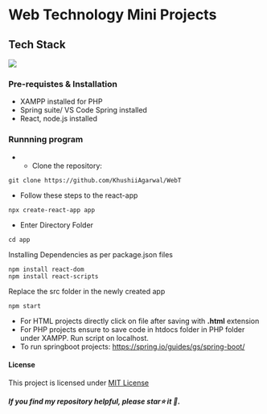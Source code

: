 # Web Technology Mini Projects

## Tech Stack
[![](https://skillicons.dev/icons?i=js,html,css,react,nodejs,php,spring)](https://skillicons.dev)
### Pre-requistes & Installation
* XAMPP installed for PHP
* Spring suite/ VS Code Spring installed
* React, node.js installed
### Runnning program
* * Clone the repository:
```
git clone https://github.com/KhushiiAgarwal/WebT
```
* Follow these steps to  the react-app
```
npx create-react-app app
```
* Enter Directory Folder
```
cd app
```
Installing Dependencies as per package.json files
```
npm install react-dom 
npm install react-scripts 
```
Replace the src folder in the newly created app
```
npm start
```
* For HTML projects directly click on file after saving with **.html** extension
* For PHP projects ensure to save code in htdocs folder in PHP folder under XAMPP. Run script on localhost.
* To run springboot projects: https://spring.io/guides/gs/spring-boot/

#### License
This project is licensed under [MIT License](docs/license.md)
##### If you find my repository helpful, please star⭐ it 🌟.

